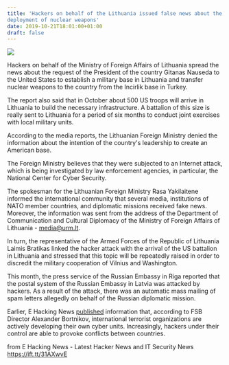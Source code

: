 ```yaml
---
title: 'Hackers on behalf of the Lithuania issued false news about the
deployment of nuclear weapons'
date: 2019-10-21T18:01:00+01:00
draft: false
---
```


[![](https://1.bp.blogspot.com/-7AZQcNFVhrE/Xa3idSwlRSI/AAAAAAAABJE/XSklyhwZO18xgDolcVYtE7Bwdd9u4JTpgCLcBGAsYHQ/s640/fake%2Bnews.jpg)](https://1.bp.blogspot.com/-7AZQcNFVhrE/Xa3idSwlRSI/AAAAAAAABJE/XSklyhwZO18xgDolcVYtE7Bwdd9u4JTpgCLcBGAsYHQ/s1600/fake%2Bnews.jpg)

  
Hackers on behalf of the Ministry of Foreign Affairs of Lithuania spread the news about the request of the President of the country Gitanas Nauseda to the United States to establish a military base in Lithuania and transfer nuclear weapons to the country from the Incirlik base in Turkey.  
  
The report also said that in October about 500 US troops will arrive in Lithuania to build the necessary infrastructure. A battalion of this size is really sent to Lithuania for a period of six months to conduct joint exercises with local military units.  
  
According to the media reports, the Lithuanian Foreign Ministry denied the information about the intention of the country's leadership to create an American base.  
  
The Foreign Ministry believes that they were subjected to an Internet attack, which is being investigated by law enforcement agencies, in particular, the National Center for Cyber Security.  
  
The spokesman for the Lithuanian Foreign Ministry Rasa Yakilaitene informed the international community that several media, institutions of NATO member countries, and diplomatic missions received fake news. Moreover, the information was sent from the address of the Department of Communication and Cultural Diplomacy of the Ministry of Foreign Affairs of Lithuania - media@urm.lt.  
  
In turn, the representative of the Armed Forces of the Republic of Lithuania Laimis Bratikas linked the hacker attack with the arrival of the US battalion in Lithuania and stressed that this topic will be repeatedly raised in order to discredit the military cooperation of Vilnius and Washington.  
  
This month, the press service of the Russian Embassy in Riga reported that the postal system of the Russian Embassy in Latvia was attacked by hackers. As a result of the attack, there was an automatic mass mailing of spam letters allegedly on behalf of the Russian diplomatic mission.  
  
Earlier, E Hacking News [published](https://www.ehackingnews.com/2019/10/the-head-of-fsb-spoke-about-threat-of.html) information that, according to FSB Director Alexander Bortnikov, international terrorist organizations are actively developing their own cyber units. Increasingly, hackers under their control are able to provoke conflicts between countries.  
  

  
  
from E Hacking News - Latest Hacker News and IT Security News https://ift.tt/31AXwvE